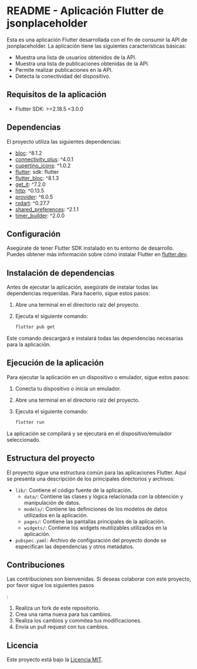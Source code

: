# README - Aplicación Flutter de jsonplaceholder

Esta es una aplicación Flutter desarrollada con el fin de consumir la API de jsonplaceholder. La aplicación tiene las siguientes características básicas:

- Muestra una lista de usuarios obtenidos de la API.
- Muestra una lista de publicaciones obtenidas de la API.
- Permite realizar publicaciones en la API.
- Detecta la conectividad del dispositivo.

## Requisitos de la aplicación

- Flutter SDK: >=2.18.5 <3.0.0

## Dependencias

El proyecto utiliza las siguientes dependencias:

- [bloc](https://pub.dev/packages/bloc): ^8.1.2
- [connectivity_plus](https://pub.dev/packages/connectivity_plus): ^4.0.1
- [cupertino_icons](https://pub.dev/packages/cupertino_icons): ^1.0.2
- [flutter](https://flutter.dev/): sdk: flutter
- [flutter_bloc](https://pub.dev/packages/flutter_bloc): ^8.1.3
- [get_it](https://pub.dev/packages/get_it): ^7.2.0
- [http](https://pub.dev/packages/http): ^0.13.5
- [provider](https://pub.dev/packages/provider): ^6.0.5
- [rxdart](https://pub.dev/packages/rxdart): ^0.27.7
- [shared_preferences](https://pub.dev/packages/shared_preferences): ^2.1.1
- [timer_builder](https://pub.dev/packages/timer_builder): ^2.0.0

## Configuración

Asegúrate de tener Flutter SDK instalado en tu entorno de desarrollo. Puedes obtener más información sobre cómo instalar Flutter en [flutter.dev](https://flutter.dev/docs/get-started/install).

## Instalación de dependencias

Antes de ejecutar la aplicación, asegúrate de instalar todas las dependencias requeridas. Para hacerlo, sigue estos pasos:

1. Abre una terminal en el directorio raíz del proyecto.
2. Ejecuta el siguiente comando:

   ```bash
   flutter pub get
   ```

Este comando descargará e instalará todas las dependencias necesarias para la aplicación.

## Ejecución de la aplicación

Para ejecutar la aplicación en un dispositivo o emulador, sigue estos pasos:

1. Conecta tu dispositivo o inicia un emulador.
2. Abre una terminal en el directorio raíz del proyecto.
3. Ejecuta el siguiente comando:

   ```bash
   flutter run
   ```

La aplicación se compilará y se ejecutará en el dispositivo/emulador seleccionado.

## Estructura del proyecto

El proyecto sigue una estructura común para las aplicaciones Flutter. Aquí se presenta una descripción de los principales directorios y archivos:

- `lib/`: Contiene el código fuente de la aplicación.
  - `data/`: Contiene las clases y lógica relacionada con la obtención y manipulación de datos.
  - `models/`: Contiene las definiciones de los modelos de datos utilizados en la aplicación.
  - `pages/`: Contiene las pantallas principales de la aplicación.
  - `widgets/`: Contiene los widgets reutilizables utilizados en la aplicación.
- `pubspec.yaml`: Archivo de configuración del proyecto donde se especifican las dependencias y otros metadatos.

## Contribuciones

Las contribuciones son bienvenidas. Si deseas colaborar con este proyecto, por favor sigue los siguientes pasos

:

1. Realiza un fork de este repositorio.
2. Crea una rama nueva para tus cambios.
3. Realiza los cambios y commitea tus modificaciones.
4. Envía un pull request con tus cambios.

## Licencia

Este proyecto está bajo la [Licencia MIT](LICENSE).
